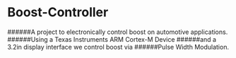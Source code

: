 # Boost-Controller
######A project to electronically control boost on automotive applications.
######Using a Texas Instruments ARM Cortex-M Device
######and a 3.2in display interface we control boost via 
######Pulse Width Modulation.
